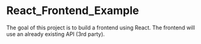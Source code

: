 # React_Frontend_Example
The goal of this project is to build a frontend using React. The frontend will use an already existing API (3rd party).
